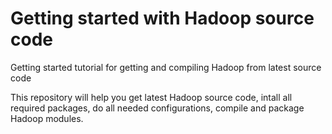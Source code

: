 # Getting started with Hadoop source code
Getting started tutorial for getting and compiling Hadoop from latest source code

This repository will help you get latest Hadoop source code, intall all required packages, do all needed configurations, compile and package Hadoop modules.
